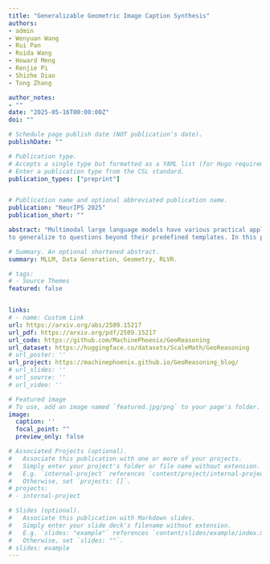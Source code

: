 ```yaml
---
title: "Generalizable Geometric Image Caption Synthesis"
authors:
- admin
- Wenyuan Wang
- Rui Pan
- Ruida Wang
- Howard Meng
- Renjie Pi
- Shizhe Diao
- Tong Zhang

author_notes:
- ""
date: "2025-05-16T00:00:00Z"
doi: ""

# Schedule page publish date (NOT publication's date).
publishDate: ""

# Publication type.
# Accepts a single type but formatted as a YAML list (for Hugo requirements).
# Enter a publication type from the CSL standard.
publication_types: ["preprint"]


# Publication name and optional abbreviated publication name.
publication: "NeurIPS 2025"
publication_short: ""

abstract: "Multimodal large language models have various practical applications that demand strong reasoning abilities. Despite recent advancements, these models still struggle to solve complex geometric problems. A key challenge stems from the lack of high-quality image-text pair datasets for understanding geometric images. Furthermore, most template-based data synthesis pipelines typically fail
to generalize to questions beyond their predefined templates. In this paper, we mitigate this issue by introducing a complementary RLHF process into the data generation pipeline. By adopting RAFT to refine captions for image-text pairs generated from approximately 50 templates and using reward signals derived from mathematical problem-solving tasks, our pipeline successfully captures the key features of geometry problem-solving. This enables better task generalization and yields non-trivial improvements. Furthermore, the generated dataset also enhances the general mathematical reasoning capabilities of multimodal large language models beyond the domain of geometric problems, yielding accuracy improvements of 3.1%–5.5% in arithmetic, algebraic, and numerical tasks even with non-geometric input images."

# Summary. An optional shortened abstract.
summary: MLLM, Data Generation, Geometry, RLVR.

# tags:
# - Source Themes
featured: false


links:
# - name: Custom Link
url: https://arxiv.org/abs/2509.15217
url_pdf: https://arxiv.org/pdf/2509.15217
url_code: https://github.com/MachinePhoenix/GeoReasoning
url_dataset: https://huggingface.co/datasets/ScaleMath/GeoReasoning
# url_poster: ''
url_project: https://machinephoenix.github.io/GeoReasoning_blog/
# url_slides: ''
# url_source: ''
# url_video: ''

# Featured image
# To use, add an image named `featured.jpg/png` to your page's folder. 
image:
  caption: ''
  focal_point: ""
  preview_only: false

# Associated Projects (optional).
#   Associate this publication with one or more of your projects.
#   Simply enter your project's folder or file name without extension.
#   E.g. `internal-project` references `content/project/internal-project/index.md`.
#   Otherwise, set `projects: []`.
# projects:
# - internal-project

# Slides (optional).
#   Associate this publication with Markdown slides.
#   Simply enter your slide deck's filename without extension.
#   E.g. `slides: "example"` references `content/slides/example/index.md`.
#   Otherwise, set `slides: ""`.
# slides: example
---
```


<!-- {{% callout note %}}
Create your slides in Markdown - click the *Slides* button to check out the example.
{{% /callout %}}

Add the publication's **full text** or **supplementary notes** here. You can use rich formatting such as including [code, math, and images](https://wowchemy.com/docs/content/writing-markdown-latex/). -->
